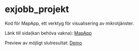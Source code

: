 # exjobb_projekt
Kod för MapApp, ett verktyg för visualisering av mikrotjänster.

Länk till sida(kan behöva vakna): [MapApp](https://mapapp-exjobb.herokuapp.com/)


Preview av möjligt slutresultat: [Demo](https://mapapp-exjobb.herokuapp.com/example.html)

